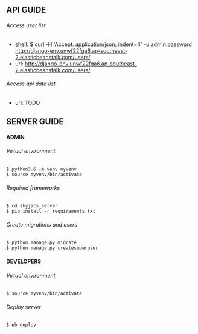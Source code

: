 
## API GUIDE

###### Access user list<br>
- shell: $ curl -H 'Accept: application/json; indent=4' -u admin:password http://django-env.unwf22fga6.ap-southeast-2.elasticbeanstalk.com/users/
- url: http://django-env.unwf22fga6.ap-southeast-2.elasticbeanstalk.com/users/

###### Access api data list<br>
- url: TODO

## SERVER GUIDE

#### ADMIN
###### Virtual environment<br>
```
$ python3.6 -m venv myvenv
$ source myvenv/bin/activate
```
###### Required frameworks<br>
```
$ cd skyjacs_server
$ pip install -r requirements.txt
```
###### Create migrations and users<br>
```
$ python manage.py migrate
$ python manage.py createsuperuser
```

#### DEVELOPERS
###### Virtual environment<br>
```
$ source myvenv/bin/activate
```
###### Deploy server<br>
```
$ eb deploy
```
